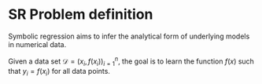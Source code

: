 # SR Problem definition

Symbolic regression aims to infer the analytical form of underlying models in numerical data.

Given a data set $\mathcal{D} =(x_i,f(x_i))_{i=1}^{n}$, the goal is to learn the function $f(x)$ such that $y_i = f(x_i)$ for all data points.
